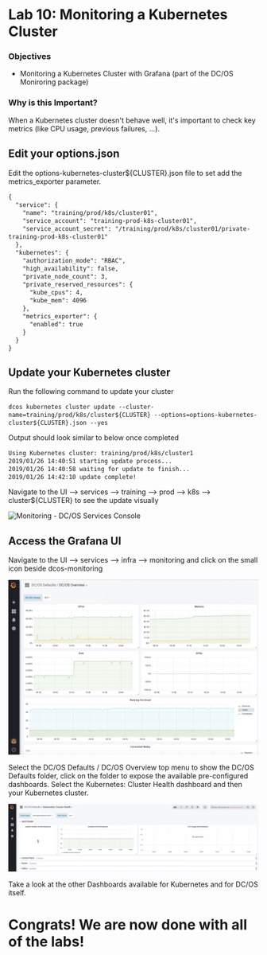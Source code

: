 # Lab 10: Monitoring a Kubernetes Cluster

### Objectives
- Monitoring a Kubernetes Cluster with Grafana (part of the DC/OS Moniroring package)

### Why is this Important?
When a Kubernetes cluster doesn't behave well, it's important to check key metrics (like CPU usage, previous failures, ...).

## Edit your options.json
Edit the options-kubernetes-cluster${CLUSTER}.json file to set add the metrics_exporter parameter.
```
{
  "service": {
    "name": "training/prod/k8s/cluster01",
    "service_account": "training-prod-k8s-cluster01",
    "service_account_secret": "/training/prod/k8s/cluster01/private-training-prod-k8s-cluster01"
  },
  "kubernetes": {
    "authorization_mode": "RBAC",
    "high_availability": false,
    "private_node_count": 3,
    "private_reserved_resources": {
      "kube_cpus": 4,
      "kube_mem": 4096
    },
    "metrics_exporter": {
      "enabled": true
    }
  }
}
```

## Update your Kubernetes cluster
Run the following command to update your cluster
```
dcos kubernetes cluster update --cluster-name=training/prod/k8s/cluster${CLUSTER} --options=options-kubernetes-cluster${CLUSTER}.json --yes
```

Output should look similar to below once completed
```
Using Kubernetes cluster: training/prod/k8s/cluster1
2019/01/26 14:40:51 starting update process...
2019/01/26 14:40:58 waiting for update to finish...
2019/01/26 14:42:10 update complete!
```

Navigate to the UI --> services --> training --> prod --> k8s --> cluster${CLUSTER} to see the update visually

![Monitoring - DC/OS Services Console](https://github.com/djannot/dcos-kubernetes-training/blob/master/images/lab9_1.png)

## Access the Grafana UI

Navigate to the UI --> services --> infra --> monitoring and click on the small icon beside dcos-monitoring

![Monitoring - Grafana UI](https://github.com/djannot/dcos-kubernetes-training/blob/master/images/lab9_2.png)

Select the DC/OS Defaults / DC/OS Overview top menu to show the DC/OS Defaults folder, click on the folder to expose the available pre-configured dashboards.  Select the Kubernetes: Cluster Health dashboard and then your Kubernetes cluster.

![Monitoring - Cluster Health dashboard](https://github.com/djannot/dcos-kubernetes-training/blob/master/images/lab9_3.png)

Take a look at the other Dashboards available for Kubernetes and for DC/OS itself.

# Congrats! We are now done with all of the labs!
